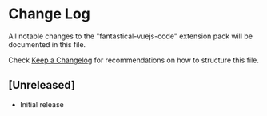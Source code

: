 # Change Log
All notable changes to the "fantastical-vuejs-code" extension pack will be documented in this file.

Check [Keep a Changelog](http://keepachangelog.com/) for recommendations on how to structure this file.

## [Unreleased]
- Initial release
